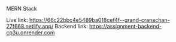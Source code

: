 
MERN Stack

Live link: https://66c22bbc4e5489ba018cef4f--grand-cranachan-27f668.netlify.app/
Backend link: https://assignment-backend-cp3u.onrender.com
